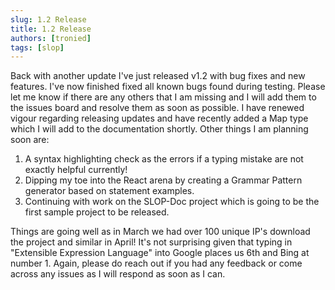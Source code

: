 ```yaml
---
slug: 1.2 Release
title: 1.2 Release
authors: [tronied]
tags: [slop]
---
```


Back with another update I've just released v1.2 with bug fixes and new features. I've now finished fixed all
known bugs found during testing. Please let me know if there are any others that I am missing and I will
add them to the issues board and resolve them as soon as possible. I have renewed vigour regarding releasing
updates and have recently added a Map type which I will add to the documentation shortly. Other things I am planning
soon are:
1. A syntax highlighting check as the errors if a typing mistake are not exactly helpful currently!
2. Dipping my toe into the React arena by creating a Grammar Pattern generator based on statement examples.
3. Continuing with work on the SLOP-Doc project which is going to be the first sample project to be released.

Things are going well as in March we had over 100 unique IP's download the project and similar in April! It's not 
surprising given that typing in "Extensible Expression Language" into Google places us 6th and Bing at number 1. 
Again, please do reach out if you had any feedback or come across any issues as I will respond as soon as I can.
